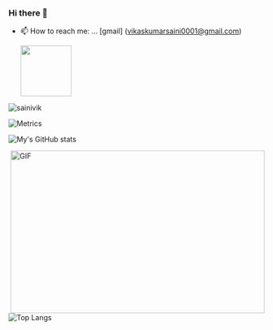 ### Hi there 👋

- 📫 How to reach me: ... [gmail] (vikaskumarsaini0001@gmail.com)

  <img src="https://github.com/sainivik/sainivik/blob/main/img/github.gif" width=100>

<p align="left"> <img src="https://komarev.com/ghpvc/?username=sainivik&label=Visitors&color=blue&style=plastic" alt="sainivik" /> </p>

![Metrics](https://metrics.lecoq.io/sainivik)

![My's GitHub stats](https://github-readme-stats.vercel.app/api?username=sainivik)

<img align="right" alt="GIF" src="https://github.com/sainivik/sainivik/blob/main/img/code.gif?raw=true" width="500" height="320" />

![Top Langs](https://github-readme-stats.vercel.app/api/top-langs/?username=sainivik)